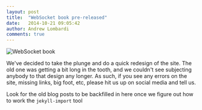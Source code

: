 ```yaml
---
layout: post
title:  "WebSocket book pre-released"
date:   2014-10-21 09:05:42
author: Andrew Lombardi
comments: true
---
```


![WebSocket book]({{site.url}}/images/websocket-book-comp.png)

We've decided to take the plunge and do a quick redesign of the site.  The old one was getting a bit long in the tooth, and we couldn't
see subjecting anybody to that design any longer.  As such, if you see any errors on the site, missing links, big foot, etc, please hit
us up on social media and tell us.  

Look for the old blog posts to be backfilled in here once we figure out how to work the `jekyll-import` tool

<!--more-->
